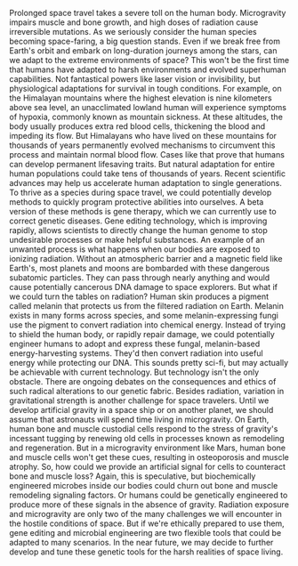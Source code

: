 Prolonged space travel takes a severe toll on the human body. Microgravity impairs muscle and bone growth, and high doses of radiation cause irreversible mutations. As we seriously consider the human species becoming space-faring, a big question stands. Even if we break free  from Earth's orbit and embark on long-duration journeys among the stars, can we adapt to the extreme environments of space? This won't be the first time that humans have adapted to harsh environments and evolved superhuman capabilities. Not fantastical powers like laser vision or invisibility, but physiological adaptations for survival in tough conditions. For example, on the Himalayan mountains where the highest elevation  is nine kilometers above sea level, an unacclimated lowland human will experience symptoms of hypoxia, commonly known as mountain sickness. At these altitudes, the body usually produces extra red blood cells, thickening the blood  and impeding its flow. But Himalayans who have lived on these mountains for thousands of years permanently evolved mechanisms to circumvent this process and maintain normal blood flow. Cases like that prove that humans can develop permanent lifesaving traits. But natural adaptation  for entire human populations could take tens of thousands of years. Recent scientific advances may help us accelerate human adaptation to single generations. To thrive as a species  during space travel, we could potentially develop methods to quickly program protective abilities into ourselves. A beta version of these methods is gene therapy, which we can currently use to correct genetic diseases. Gene editing technology, which is improving rapidly, allows scientists to directly change the human genome to stop undesirable processes or make helpful substances. An example of an unwanted process is what happens when our bodies are exposed to ionizing radiation. Without an atmospheric barrier and a magnetic field like Earth's, most planets and moons are bombarded with these dangerous subatomic particles. They can pass through nearly anything and would cause potentially cancerous DNA damage to space explorers. But what if we could turn the tables on radiation? Human skin produces a pigment called melanin that protects us from the filtered radiation on Earth. Melanin exists in many forms across species, and some melanin-expressing fungi use the pigment to convert radiation into chemical energy. Instead of trying to shield  the human body, or rapidly repair damage, we could potentially engineer humans to adopt and express these fungal, melanin-based energy-harvesting systems. They'd then convert radiation into useful energy while protecting our DNA. This sounds pretty sci-fi, but may actually be achievable  with current technology. But technology isn't the only obstacle. There are ongoing debates  on the consequences and ethics of such radical alterations to our genetic fabric. Besides radiation, variation in gravitational strength is another challenge for space travelers. Until we develop artificial gravity in a space ship or on another planet, we should assume that astronauts will spend time living in microgravity. On Earth, human bone and muscle custodial cells respond to the stress  of gravity's incessant tugging by renewing old cells in processes known as remodeling and regeneration. But in a microgravity environment like Mars, human bone and muscle cells won't get these cues, resulting in osteoporosis  and muscle atrophy. So, how could we provide  an artificial signal for cells to counteract bone and muscle loss? Again, this is speculative, but biochemically engineered microbes inside our bodies could churn out bone and muscle remodeling signaling factors. Or humans could be genetically engineered to produce more of these signals in the absence of gravity. Radiation exposure and microgravity are only two of the many challenges we will encounter in the hostile conditions of space. But if we're ethically prepared to use them, gene editing and microbial engineering are two flexible tools that could be adapted to many scenarios. In the near future, we may decide to further develop and tune these genetic tools for the harsh realities of space living. 